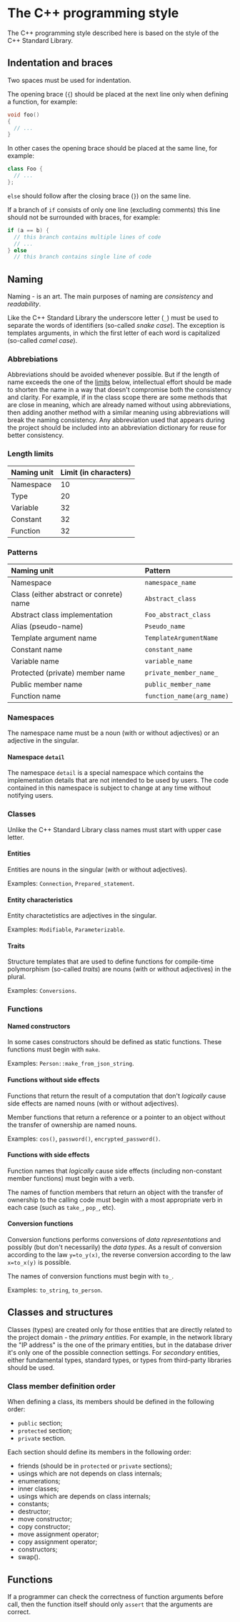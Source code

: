 # The C++ programming style

The C++ programming style described here is based on the style of the C++
Standard Library.

## Indentation and braces

Two spaces must be used for indentation.

The opening brace (`{`) should be placed at the next line only when defining
a function, for example:

```c++
void foo()
{
  // ...
}
```

In other cases the opening brace should be placed at the same line, for example:

```c++
class Foo {
  // ...
};
```

`else` should follow after the closing brace (`}`) on the same line.

If a branch of `if` consists of only one line (excluding comments) this line
should not be surrounded with braces, for example:

```c++
if (a == b) {
  // this branch contains multiple lines of code
  // ...
} else
  // this branch contains single line of code
```

## Naming

Naming - is an art. The main purposes of naming are *consistency* and
*readability*.

Like the C++ Standard Library the underscore letter (`_`) must be used to
separate the words of identifiers (so-called *snake case*). The exception is
templates arguments, in which the first letter of each word is capitalized
(so-called *camel case*).

### Abbrebiations

Abbreviations should be avoided whenever possible. But if the length of name
exceeds the one of the [limits](#length-limits) below, intellectual effort
should be made to shorten the name in a way that doesn't compromise both the
consistency and clarity. For example, if in the class scope there are some
methods that are close in meaning, which are already named without using
abbreviations, then adding another method with a similar meaning using
abbreviations will break the naming consistency. Any abbreviation used that
appears during the project should be included into an abbreviation dictionary
for reuse for better consistency.

### Length limits

|Naming unit|Limit (in characters)|
|:----------|:--------------------|
|Namespace  |10                   |
|Type       |20                   |
|Variable   |32                   |
|Constant   |32                   |
|Function   |32                   |

### Patterns

|Naming unit                            |Pattern                  |
|:--------------------------------------|:------------------------|
|Namespace                              |`namespace_name`         |
|Class (either abstract or conrete) name|`Abstract_class`         |
|Abstract class implementation          |`Foo_abstract_class`     |
|Alias (pseudo-name)                    |`Pseudo_name`            |
|Template argument name                 |`TemplateArgumentName`   |
|Constant name                          |`constant_name`          |
|Variable name                          |`variable_name`          |
|Protected (private) member name        |`private_member_name_`   |
|Public member name                     |`public_member_name`     |
|Function name                          |`function_name(arg_name)`|

### Namespaces

The namespace name must be a noun (with or without adjectives) or an adjective
in the singular.

#### Namespace `detail`

The namespace `detail` is a special namespace which contains the implementation
details that are not intended to be used by users. The code contained in this
namespace is subject to change at any time without notifying users.

### Classes

Unlike the C++ Standard Library class names must start with upper case letter.

#### Entities

Entities are nouns in the singular (with or without adjectives).

Examples: `Connection`, `Prepared_statement`.

#### Entity characteristics

Entity charactetistics are adjectives in the singular.

Examples: `Modifiable`, `Parameterizable`.

#### Traits

Structure templates that are used to define functions for compile-time
polymorphism (so-called *traits*) are nouns (with or without adjectives) in the
plural.

Examples: `Conversions`.

### Functions

#### Named constructors

In some cases constructors should be defined as static functions. These functions
must begin with `make`.

Examples: `Person::make_from_json_string`.

#### Functions without side effects

Functions that return the result of a computation that don't *logically* cause
side effects are named nouns (with or without adjectives).

Member functions that return a reference or a pointer to an object without the
transfer of ownership are named nouns.

Examples: `cos()`, `password()`, `encrypted_password()`.

#### Functions with side effects

Function names that *logically* cause side effects (including non-constant member
functions) must begin with a verb.

The names of function members that return an object with the transfer of
ownership to the calling code must begin with a most appropriate verb in each
case (such as `take_`, `pop_`, etc).

#### Conversion functions

Conversion functions performs conversions of *data representations* and possibly
(but don't necessarily) the *data types*. As a result of conversion according to
the law `y=to_y(x)`, the reverse conversion according to the law `x=to_x(y)` is
possible.

The names of conversion functions must begin with `to_`.

Examples: `to_string`, `to_person`.

## Classes and structures

Classes (types) are created only for those entities that are directly related to
the project domain  - the *primary entities*. For example, in the network library
the "IP address" is the one of the primary entities, but in the database driver
it's only one of the possible connection settings. For *secondary* entities,
either fundamental types, standard types, or types from third-party libraries
should be used.

### Class member definition order

When defining a class, its members should be defined in the following order:

  - `public` section;
  - `protected` section;
  - `private` section.

Each section should define its members in the following order:

  - friends (should be in `protected` or `private` sections);
  - usings which are not depends on class internals;
  - enumerations;
  - inner classes;
  - usings which are depends on class internals;
  - constants;
  - destructor;
  - move constructor;
  - copy constructor;
  - move assignment operator;
  - copy assignment operator;
  - constructors;
  - swap().

## Functions

If a programmer can check the correctness of function arguments before call,
then the function itself should only `assert` that the arguments are correct.
